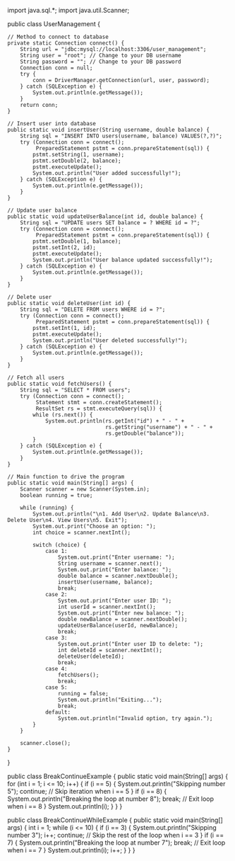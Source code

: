 import java.sql.*;
import java.util.Scanner;

public class UserManagement {
    
    // Method to connect to database
    private static Connection connect() {
        String url = "jdbc:mysql://localhost:3306/user_management";
        String user = "root"; // Change to your DB username
        String password = ""; // Change to your DB password
        Connection conn = null;
        try {
            conn = DriverManager.getConnection(url, user, password);
        } catch (SQLException e) {
            System.out.println(e.getMessage());
        }
        return conn;
    }
    
    // Insert user into database
    public static void insertUser(String username, double balance) {
        String sql = "INSERT INTO users(username, balance) VALUES(?,?)";
        try (Connection conn = connect();
             PreparedStatement pstmt = conn.prepareStatement(sql)) {
            pstmt.setString(1, username);
            pstmt.setDouble(2, balance);
            pstmt.executeUpdate();
            System.out.println("User added successfully!");
        } catch (SQLException e) {
            System.out.println(e.getMessage());
        }
    }
    
    // Update user balance
    public static void updateUserBalance(int id, double balance) {
        String sql = "UPDATE users SET balance = ? WHERE id = ?";
        try (Connection conn = connect();
             PreparedStatement pstmt = conn.prepareStatement(sql)) {
            pstmt.setDouble(1, balance);
            pstmt.setInt(2, id);
            pstmt.executeUpdate();
            System.out.println("User balance updated successfully!");
        } catch (SQLException e) {
            System.out.println(e.getMessage());
        }
    }
    
    // Delete user
    public static void deleteUser(int id) {
        String sql = "DELETE FROM users WHERE id = ?";
        try (Connection conn = connect();
             PreparedStatement pstmt = conn.prepareStatement(sql)) {
            pstmt.setInt(1, id);
            pstmt.executeUpdate();
            System.out.println("User deleted successfully!");
        } catch (SQLException e) {
            System.out.println(e.getMessage());
        }
    }
    
    // Fetch all users
    public static void fetchUsers() {
        String sql = "SELECT * FROM users";
        try (Connection conn = connect();
             Statement stmt = conn.createStatement();
             ResultSet rs = stmt.executeQuery(sql)) {
            while (rs.next()) {
                System.out.println(rs.getInt("id") + " - " +
                                   rs.getString("username") + " - " +
                                   rs.getDouble("balance"));
            }
        } catch (SQLException e) {
            System.out.println(e.getMessage());
        }
    }

    // Main function to drive the program
    public static void main(String[] args) {
        Scanner scanner = new Scanner(System.in);
        boolean running = true;
        
        while (running) {
            System.out.println("\n1. Add User\n2. Update Balance\n3. Delete User\n4. View Users\n5. Exit");
            System.out.print("Choose an option: ");
            int choice = scanner.nextInt();
            
            switch (choice) {
                case 1:
                    System.out.print("Enter username: ");
                    String username = scanner.next();
                    System.out.print("Enter balance: ");
                    double balance = scanner.nextDouble();
                    insertUser(username, balance);
                    break;
                case 2:
                    System.out.print("Enter user ID: ");
                    int userId = scanner.nextInt();
                    System.out.print("Enter new balance: ");
                    double newBalance = scanner.nextDouble();
                    updateUserBalance(userId, newBalance);
                    break;
                case 3:
                    System.out.print("Enter user ID to delete: ");
                    int deleteId = scanner.nextInt();
                    deleteUser(deleteId);
                    break;
                case 4:
                    fetchUsers();
                    break;
                case 5:
                    running = false;
                    System.out.println("Exiting...");
                    break;
                default:
                    System.out.println("Invalid option, try again.");
            }
        }
        
        scanner.close();
    }
}

public class BreakContinueExample {
    public static void main(String[] args) {
        for (int i = 1; i <= 10; i++) {
            if (i == 5) {
                System.out.println("Skipping number 5");
                continue; // Skip iteration when i == 5
            }
            if (i == 8) {
                System.out.println("Breaking the loop at number 8");
                break; // Exit loop when i == 8
            }
            System.out.println(i);
        }
    }
}

public class BreakContinueWhileExample {
    public static void main(String[] args) {
        int i = 1;
        while (i <= 10) {
            if (i == 3) {
                System.out.println("Skipping number 3");
                i++;
                continue; // Skip the rest of the loop when i == 3
            }
            if (i == 7) {
                System.out.println("Breaking the loop at number 7");
                break; // Exit loop when i == 7
            }
            System.out.println(i);
            i++;
        }
    }
}
